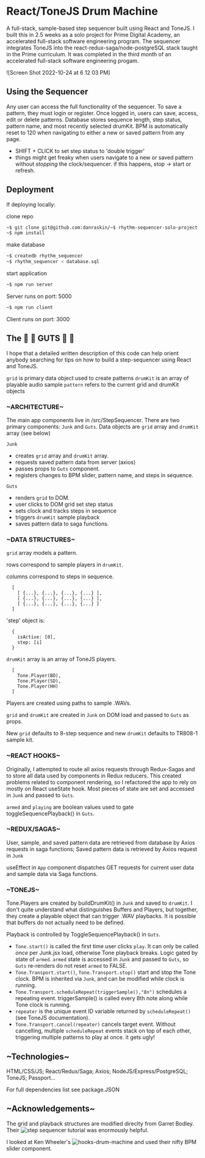 
# React/ToneJS Drum Machine

  A full-stack, sample-based step sequencer built using React and ToneJS. I built this in 2.5 weeks as a solo project for Prime Digital Academy, an accelerated full-stack software engineering program. The sequencer integrates ToneJS into the react-redux-saga/node-postgreSQL stack taught in the Prime curriculum. It was completed in the third month of an accelerated full-stack software engineering progam.

![Screen Shot 2022-10-24 at 6 12 03 PM]

## Using the Sequencer

  Any user can access the full functionality of the sequencer. To save a pattern, they must login or register. Once logged in, users can save, access, edit or delete patterns. Database stores sequence length, step status, pattern name, and most recently selected drumKit. BPM is automatically reset to 120 when navigating to either a new or saved pattern from any page.

  * SHIFT + CLICK to set step status to 'double trigger'
  * things might get freaky when users navigate to a new or saved pattern without *stopping* the clock/sequencer. if this happens, stop -> start or refresh.

## Deployment

If deploying locally:

  clone repo
  ```bash
  ~$ git clone git@github.com:danraskin/~$ rhythm-sequencer-solo-project.git
  ~$ npm install
  ```

  make database
  ```bash
 ~$ createdb rhythm_sequencer
 ~$ rhythm_sequencer < database.sql
  ```
  start application
  ```bash
  ~$ npm run server
  ```
  Server runs on port: 5000
  ```bash    
  ~$ npm run client
  ```
  Client runs on port: 3000

## The 🦑 🦗 GUTS 🦐 🐙 

   I hope that a detailed written description of this code can help orient anybody searching for tips on how to build a step-sequencer using React and ToneJS.

  `grid` is primary data object used to create patterns
  `drumKit` is an array of playable audio sample
  `pattern` refers to the current grid and drumKit objects

### ~ARCHITECTURE~

  The main app components live in /src/StepSequencer. There are two primary components: `Junk` and `Guts`. Data objects are `grid` array and `drumKit` array (see below)

  `Junk`
  * creates `grid` array and `drumKit` array.
  * requests saved pattern data from server (axios)
  * passes props to `Guts` component.
  * registers changes to BPM slider, pattern name, and steps in sequence.

  `Guts`
  * renders `grid` to DOM.
  * user clicks to DOM grid set step status 
  * sets clock and tracks steps in sequence
  * triggers `drumKit` sample playback
  * saves pattern data to saga functions.

### ~DATA STRUCTURES~

  `grid` array models a pattern.

  rows correspond to sample players in `drumKit`. 

  columns correspond to steps in sequence.
```
  [ 
    [ {...}, {...}, {...}, {...} ],
    [ {...}, {...}, {...}, {...} ],
    [ {...}, {...}, {...}, {...} ]
  ]
```

  'step' object is:
  
```
  {
    isActive: [0],
    step: [i]
  }
```

  `drumKit` array is an array of ToneJS players.
```
  [
    Tone.Player(BD),
    Tone.Player(SD),
    Tone.Player(HH)
  ]
```
  Players are created using paths to sample .WAVs. 

  `grid` and `drumKit` are created in `Junk` on DOM load and passed to `Guts` as props.
  
  New `grid` defaults to 8-step sequence and new `drumKit` defaults to TR808-1 sample kit.

### ~REACT HOOKS~

  Originally, I attempted to route all axios requests through Redux-Sagas and to store all data used by components in Redux reducers. This created problems related to component rendering, so I refactored the app to rely on mostly on React useState hook. Most pieces of state are set and accessed in `Junk` and passed to `Guts`.

  `armed` and `playing` are boolean values used to gate toggleSequencePlayback() in `Guts`.

### ~REDUX/SAGAS~

  User, sample, and saved pattern data are retrieved from database by Axios requests in saga functions; Saved pattern data is retrieved by Axios request in `Junk`

  useEffect in `App` component dispatches GET requests for current user data and sample data via Saga functions.

### ~TONEJS~

  Tone.Players are created by buildDrumKit() in `Junk` and saved to `drumKit`. I don't quite understand what distinguishes Buffers and Players, but together, they create a playable object that can trigger .WAV playbacks. It is possible that buffers do not actually need to be defined.

  Playback is controlled by ToggleSequencePlayback() in `Guts`.

  - `Tone.start()` is called the first time user clicks `play`. It can only be called *once* per Junk.jsx load, otherwise Tone playback breaks. Logic gated by state of `armed`. `armed` state is accessed in `Junk` and passed to `Guts`, so `Guts` re-renders do not reset `armed` to FALSE. 
  - `Tone.Transport.start()`, `Tone.Transport.stop()` start and stop the Tone clock. BPM is inherited via `Junk`, and can be modified while clock is running.
  - `Tone.Transport.scheduleRepeat(triggerSample(),"8n")` schedules a repeating event. triggerSample() is called every 8th note along while Tone clock is running.
  - `repeater` is the unique event ID variable returned by `scheduleRepeat()` (see ToneJS documentation).
  - `Tone.Transport.cancel(repeater)` cancels target event. Without cancelling, multiple `scheduleRepeat` events stack on top of each other, triggering multiple patterns to play at once. it gets ugly!

## ~Technologies~

  HTML/CSS/JS; React/Redux/Saga; Axios; NodeJS/Express/PostgreSQL; ToneJS; Passport...

  For full dependencies list see package.JSON

## ~Acknowledgements~

The grid and playback structures are modified direclty from Garret Bodley. Their ![step sequencer tutorial](https://medium.com/geekculture/creating-a-step-sequencer-with-tone-js-32ea3002aaf5) was enormously helpful.

I looked at Ken Wheeler's ![hooks-drum-machine](https://github.com/kenwheeler/hooks-drum-machine) and used their nifty BPM slider component.
